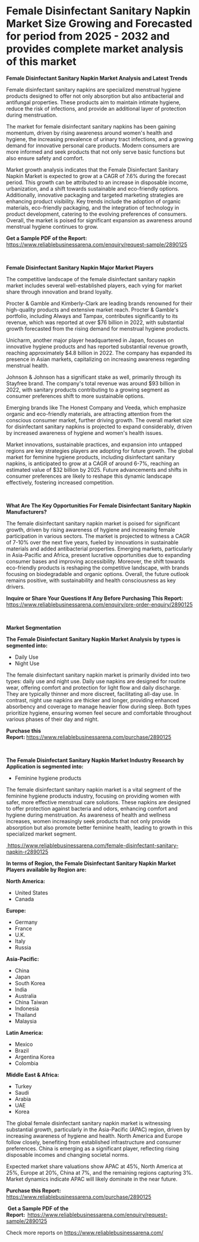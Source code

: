 <p><h1>Female Disinfectant Sanitary Napkin Market Size Growing and Forecasted for period from 2025 - 2032 and provides complete market analysis of this market</h1></p><p><strong>Female Disinfectant Sanitary Napkin Market Analysis and Latest Trends</strong></p>
<p><p>Female disinfectant sanitary napkins are specialized menstrual hygiene products designed to offer not only absorption but also antibacterial and antifungal properties. These products aim to maintain intimate hygiene, reduce the risk of infections, and provide an additional layer of protection during menstruation. </p><p>The market for female disinfectant sanitary napkins has been gaining momentum, driven by rising awareness around women's health and hygiene, the increasing prevalence of urinary tract infections, and a growing demand for innovative personal care products. Modern consumers are more informed and seek products that not only serve basic functions but also ensure safety and comfort.</p><p>Market growth analysis indicates that the Female Disinfectant Sanitary Napkin Market is expected to grow at a CAGR of 7.6% during the forecast period. This growth can be attributed to an increase in disposable income, urbanization, and a shift towards sustainable and eco-friendly options. Additionally, innovative packaging and targeted marketing strategies are enhancing product visibility. Key trends include the adoption of organic materials, eco-friendly packaging, and the integration of technology in product development, catering to the evolving preferences of consumers. Overall, the market is poised for significant expansion as awareness around menstrual hygiene continues to grow.</p></p>
<p><strong>Get a Sample PDF of the Report:&nbsp;</strong> <a href="https://www.reliablebusinessarena.com/enquiry/request-sample/2890125?utm_campaign=2630&utm_medium=2&utm_source=Github&utm_content=ia&utm_term=14032025&utm_id=female-disinfectant-sanitary-napkin">https://www.reliablebusinessarena.com/enquiry/request-sample/2890125</a></p>
<p>&nbsp;</p>
<p><strong>Female Disinfectant Sanitary Napkin Major Market Players</strong></p>
<p><p>The competitive landscape of the female disinfectant sanitary napkin market includes several well-established players, each vying for market share through innovation and brand loyalty. </p><p>Procter & Gamble and Kimberly-Clark are leading brands renowned for their high-quality products and extensive market reach. Procter & Gamble's portfolio, including Always and Tampax, contributes significantly to its revenue, which was reported at over $76 billion in 2022, with substantial growth forecasted from the rising demand for menstrual hygiene products.</p><p>Unicharm, another major player headquartered in Japan, focuses on innovative hygiene products and has reported substantial revenue growth, reaching approximately $4.8 billion in 2022. The company has expanded its presence in Asian markets, capitalizing on increasing awareness regarding menstrual health.</p><p>Johnson & Johnson has a significant stake as well, primarily through its Stayfree brand. The company's total revenue was around $93 billion in 2022, with sanitary products contributing to a growing segment as consumer preferences shift to more sustainable options. </p><p>Emerging brands like The Honest Company and Veeda, which emphasize organic and eco-friendly materials, are attracting attention from the conscious consumer market, further driving growth. The overall market size for disinfectant sanitary napkins is projected to expand considerably, driven by increased awareness of hygiene and women's health issues.</p><p>Market innovations, sustainable practices, and expansion into untapped regions are key strategies players are adopting for future growth. The global market for feminine hygiene products, including disinfectant sanitary napkins, is anticipated to grow at a CAGR of around 6-7%, reaching an estimated value of $32 billion by 2025. Future advancements and shifts in consumer preferences are likely to reshape this dynamic landscape effectively, fostering increased competition.</p></p>
<p>&nbsp;</p>
<p><strong>What Are The Key Opportunities For Female Disinfectant Sanitary Napkin Manufacturers?</strong></p>
<p><p>The female disinfectant sanitary napkin market is poised for significant growth, driven by rising awareness of hygiene and increasing female participation in various sectors. The market is projected to witness a CAGR of 7-10% over the next five years, fueled by innovations in sustainable materials and added antibacterial properties. Emerging markets, particularly in Asia-Pacific and Africa, present lucrative opportunities due to expanding consumer bases and improving accessibility. Moreover, the shift towards eco-friendly products is reshaping the competitive landscape, with brands focusing on biodegradable and organic options. Overall, the future outlook remains positive, with sustainability and health consciousness as key drivers.</p></p>
<p><strong>Inquire or Share Your Questions If Any Before Purchasing This Report:</strong> <a href="https://www.reliablebusinessarena.com/enquiry/pre-order-enquiry/2890125?utm_campaign=2630&utm_medium=2&utm_source=Github&utm_content=ia&utm_term=14032025&utm_id=female-disinfectant-sanitary-napkin">https://www.reliablebusinessarena.com/enquiry/pre-order-enquiry/2890125</a></p>
<p>&nbsp;</p>
<p><strong>Market Segmentation</strong></p>
<p><strong>The Female Disinfectant Sanitary Napkin Market Analysis by types is segmented into:</strong></p>
<p><ul><li>Daily Use</li><li>Night Use</li></ul></p>
<p><p>The female disinfectant sanitary napkin market is primarily divided into two types: daily use and night use. Daily use napkins are designed for routine wear, offering comfort and protection for light flow and daily discharge. They are typically thinner and more discreet, facilitating all-day use. In contrast, night use napkins are thicker and longer, providing enhanced absorbency and coverage to manage heavier flow during sleep. Both types prioritize hygiene, ensuring women feel secure and comfortable throughout various phases of their day and night.</p></p>
<p><strong>Purchase this Report:&nbsp;</strong><a href="https://www.reliablebusinessarena.com/purchase/2890125?utm_campaign=2630&utm_medium=2&utm_source=Github&utm_content=ia&utm_term=14032025&utm_id=female-disinfectant-sanitary-napkin">https://www.reliablebusinessarena.com/purchase/2890125</a></p>
<p>&nbsp;</p>
<p><strong>The Female Disinfectant Sanitary Napkin Market Industry Research by Application is segmented into:</strong></p>
<p><ul><li>Feminine hygiene products</li></ul></p>
<p><p>The female disinfectant sanitary napkin market is a vital segment of the feminine hygiene products industry, focusing on providing women with safer, more effective menstrual care solutions. These napkins are designed to offer protection against bacteria and odors, enhancing comfort and hygiene during menstruation. As awareness of health and wellness increases, women increasingly seek products that not only provide absorption but also promote better feminine health, leading to growth in this specialized market segment.</p></p>
<p><a href="https://www.reliablebusinessarena.com/female-disinfectant-sanitary-napkin-r2890125?utm_campaign=2630&utm_medium=2&utm_source=Github&utm_content=ia&utm_term=14032025&utm_id=female-disinfectant-sanitary-napkin">&nbsp;https://www.reliablebusinessarena.com/female-disinfectant-sanitary-napkin-r2890125</a></p>
<p><strong>In terms of Region, the Female Disinfectant Sanitary Napkin Market Players available by Region are:</strong></p>
<p>
    <p> <strong> North America: </strong>
        <ul>
            <li>United States</li>
            <li>Canada</li>
        </ul>
        </p> 
    <p> <strong> Europe: </strong>
        <ul>
            <li>Germany</li>
            <li>France</li>
            <li>U.K.</li>
            <li>Italy</li>
            <li>Russia</li>
        </ul>
        </p> 
    <p> <strong> Asia-Pacific: </strong>
        <ul>
            <li>China</li>
            <li>Japan</li>
            <li>South Korea</li>
            <li>India</li>
            <li>Australia</li>
            <li>China Taiwan</li>
            <li>Indonesia</li>
            <li>Thailand</li>
            <li>Malaysia</li>
        </ul>
        </p> 
    <p> <strong> Latin America: </strong>
        <ul>
            <li>Mexico</li>
            <li>Brazil</li>
            <li>Argentina Korea</li>
            <li>Colombia</li>
        </ul>
        </p> 
    <p> <strong> Middle East & Africa: </strong>
        <ul>
            <li>Turkey</li>
            <li>Saudi</li>
            <li>Arabia</li>
            <li>UAE</li>
            <li>Korea</li>
        </ul>
    </p>
    </p>
<p><p>The global female disinfectant sanitary napkin market is witnessing substantial growth, particularly in the Asia-Pacific (APAC) region, driven by increasing awareness of hygiene and health. North America and Europe follow closely, benefiting from established infrastructure and consumer preferences. China is emerging as a significant player, reflecting rising disposable incomes and changing societal norms. </p><p>Expected market share valuations show APAC at 45%, North America at 25%, Europe at 20%, China at 7%, and the remaining regions capturing 3%. Market dynamics indicate APAC will likely dominate in the near future.</p></p>
<p><strong>Purchase this Report: </strong><a href="https://www.reliablebusinessarena.com/purchase/2890125?utm_campaign=2630&utm_medium=2&utm_source=Github&utm_content=ia&utm_term=14032025&utm_id=female-disinfectant-sanitary-napkin">https://www.reliablebusinessarena.com/purchase/2890125</a></p>
<p>&nbsp;<strong>Get a Sample PDF of the Report:&nbsp;&nbsp;</strong><a href="https://www.reliablebusinessarena.com/enquiry/request-sample/2890125?utm_campaign=2630&utm_medium=2&utm_source=Github&utm_content=ia&utm_term=14032025&utm_id=female-disinfectant-sanitary-napkin">https://www.reliablebusinessarena.com/enquiry/request-sample/2890125</a></p>
<p><strong></strong></p>
<p>Check more reports on <a href="https://www.reliablebusinessarena.com/?utm_campaign=2630&utm_medium=2&utm_source=Github&utm_content=ia&utm_term=14032025&utm_id=female-disinfectant-sanitary-napkin">https://www.reliablebusinessarena.com/</a></p>
